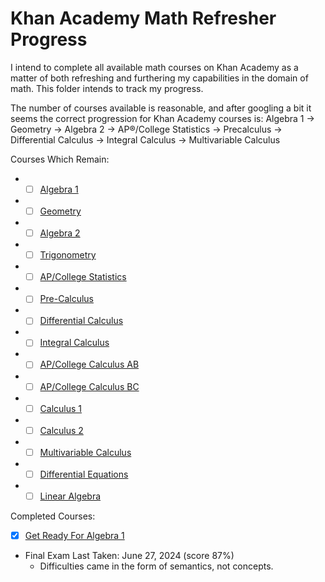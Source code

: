# Khan Academy Math Refresher Progress

I intend to complete all available math courses on Khan Academy as a matter of both refreshing and furthering my capabilities in the domain of math.  This folder intends to track my progress.

The number of courses available is reasonable, and after googling a bit it seems the correct progression for Khan Academy courses is: Algebra 1 -> Geometry -> Algebra 2 -> AP®︎/College Statistics -> Precalculus -> Differential Calculus -> Integral Calculus -> Multivariable Calculus

Courses Which Remain:
* -[ ] [Algebra 1](https://www.khanacademy.org/math/algebra)
* -[ ] [Geometry](https://www.khanacademy.org/math/geometry)
* -[ ] [Algebra 2](https://www.khanacademy.org/math/algebra2)
* -[ ] [Trigonometry](https://www.khanacademy.org/math/trigonometry)
* -[ ] [AP/College Statistics](https://www.khanacademy.org/math/ap-statistics)
* -[ ] [Pre-Calculus](https://www.khanacademy.org/math/precalculus)
* -[ ] [Differential Calculus](https://www.khanacademy.org/math/differential-calculus)
* -[ ] [Integral Calculus](https://www.khanacademy.org/math/integral-calculus)
* -[ ] [AP/College Calculus AB](https://www.khanacademy.org/math/ap-calculus-ab)
* -[ ] [AP/College Calculus BC](https://www.khanacademy.org/math/ap-calculus-bc)
* -[ ] [Calculus 1](https://www.khanacademy.org/math/calculus-1)
* -[ ] [Calculus 2](https://www.khanacademy.org/math/calculus-2)
* -[ ] [Multivariable Calculus](https://www.khanacademy.org/math/multivariable-calculus)
* -[ ] [Differential Equations](https://www.khanacademy.org/math/differential-equations)
* -[ ] [Linear Algebra](https://www.khanacademy.org/math/linear-algebra)

Completed Courses: 

-[x] [Get Ready For Algebra 1](https://www.khanacademy.org/math/get-ready-for-algebra-i)
* Final Exam Last Taken: June 27, 2024 (score 87%)
  * Difficulties came in the form of semantics, not concepts.

